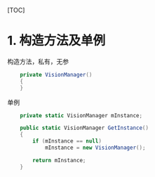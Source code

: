 [TOC]

# 1. 构造方法及单例
构造方法，私有，无参
```csharp
    private VisionManager()
    {
    }
```
单例
```csharp
    private static VisionManager mInstance;

    public static VisionManager GetInstance()
    {
        if (mInstance == null)
            mInstance = new VisionManager();

        return mInstance;
    }
```